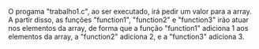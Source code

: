 O progama "trabalho1.c", ao ser executado, irá pedir um valor para a array. A partir disso, as funções "function1", "function2" e "function3" irão atuar nos elementos da array, de forma que a função "function1" adiciona 1 aos elementos da array, a "function2" adiciona 2, e a "function3" adiciona 3.

